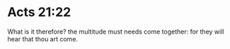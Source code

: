 # Acts 21:22

What is it therefore? the multitude must needs come together: for they will hear that thou art come.